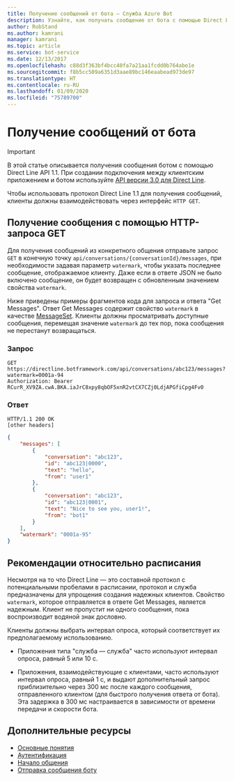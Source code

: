```yaml
---
title: Получение сообщений от бота — Служба Azure Bot
description: Узнайте, как получать сообщение от бота с помощью Direct Line API 1.1.
author: RobStand
ms.author: kamrani
manager: kamrani
ms.topic: article
ms.service: bot-service
ms.date: 12/13/2017
ms.openlocfilehash: c88d3f363bf4bcc40fa7a21aa1fcdd0b764abe1e
ms.sourcegitcommit: f8b5cc509a6351d3aae89bc146eaabead973de97
ms.translationtype: HT
ms.contentlocale: ru-RU
ms.lasthandoff: 01/09/2020
ms.locfileid: "75789700"
---
```

# <a name="receive-messages-from-the-bot"></a>Получение сообщений от бота

> [!IMPORTANT]
> В этой статье описывается получения сообщения ботом с помощью Direct Line API 1.1. При создании подключения между клиентским приложением и ботом используйте [API версии 3.0 для Direct Line](bot-framework-rest-direct-line-3-0-receive-activities.md).

Чтобы использовать протокол Direct Line 1.1 для получения сообщений, клиенты должны взаимодействовать через интерфейс `HTTP GET`. 

## <a name="retrieve-messages-with-http-get"></a>Получение сообщения с помощью HTTP-запроса GET

Для получения сообщений из конкретного общения отправьте запрос `GET` в конечную точку `api/conversations/{conversationId}/messages`, при необходимости задавая параметр `watermark`, чтобы указать последнее сообщение, отображаемое клиенту. Даже если в ответе JSON не было включено сообщение, он будет возвращен с обновленным значением свойства `watermark`.

Ниже приведены примеры фрагментов кода для запроса и ответа "Get Messages". Ответ Get Messages содержит свойство `watermark` в качестве [MessageSet](bot-framework-rest-direct-line-1-1-api-reference.md#messageset-object). Клиенты должны просматривать доступные сообщения, перемещая значение `watermark` до тех пор, пока сообщения не перестанут возвращаться. 

### <a name="request"></a>Запрос

```http
GET https://directline.botframework.com/api/conversations/abc123/messages?watermark=0001a-94
Authorization: Bearer RCurR_XV9ZA.cwA.BKA.iaJrC8xpy8qbOF5xnR2vtCX7CZj0LdjAPGfiCpg4Fv0
```

### <a name="response"></a>Ответ

```http
HTTP/1.1 200 OK
[other headers]
```

```json
{
    "messages": [
        {
            "conversation": "abc123",
            "id": "abc123|0000",
            "text": "hello",
            "from": "user1"
        }, 
        {
            "conversation": "abc123",
            "id": "abc123|0001",
            "text": "Nice to see you, user1!",
            "from": "bot1"
        }
    ],
    "watermark": "0001a-95"
}
```

## <a name="timing-considerations"></a>Рекомендации относительно расписания

Несмотря на то что Direct Line — это составной протокол с потенциальными пробелами в расписании, протокол и служба предназначены для упрощения создания надежных клиентов. Свойство `watermark`, которое отправляется в ответе Get Messages, является надежным. Клиент не пропустит ни одного сообщения, пока воспроизводит водяной знак дословно.

Клиенты должны выбрать интервал опроса, который соответствует их предполагаемому использованию.

- Приложения типа "служба — служба" часто используют интервал опроса, равный 5 или 10 с.

- Приложения, взаимодействующие с клиентами, часто используют интервал опроса, равный 1 с, и выдают дополнительный запрос приблизительно через 300 мс после каждого сообщения, отправленного клиентом (для быстрого получения ответа от бота). Эта задержка в 300 мс настраивается в зависимости от времени передачи и скорости бота.

## <a name="additional-resources"></a>Дополнительные ресурсы

- [Основные понятия](bot-framework-rest-direct-line-1-1-concepts.md)
- [Аутентификация](bot-framework-rest-direct-line-1-1-authentication.md)
- [Начало общения](bot-framework-rest-direct-line-1-1-start-conversation.md)
- [Отправка сообщения боту](bot-framework-rest-direct-line-1-1-send-message.md)